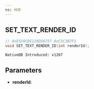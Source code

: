 ```yaml
---
ns: HUD
---
```

## SET_TEXT_RENDER_ID

```c
// 0xE550CDE128D56757 0xC5C3B7F3
void SET_TEXT_RENDER_ID(int renderId);
```

```
NativeDB Introduced: v1207
```

## Parameters
* **renderId**:
